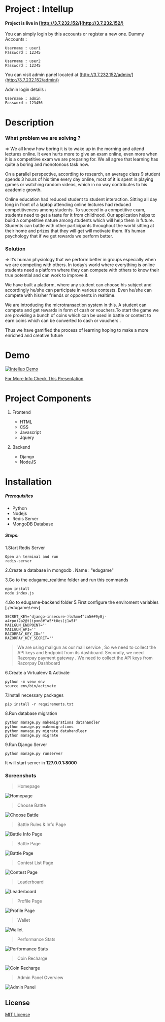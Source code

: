 # Project : Intellup

#### Project is live in [http://3.7.232.152/](http://3.7.232.152/)
You can simply login by this accounts or register a new one.
Dummy Accounts :
```
Username : user1
Password : 12345

Username : user2
Password : 12345
```

You can visit admin panel located at [http://3.7.232.152/admin/](http://3.7.232.152/admin/)

Admin login details :
```
Username : admin
Password : 123456
```

# Description
### What problem we are solving ?
=> We all know how boring it is to wake up in the morning and attend lectures online. It even hurts more to give an exam online, even more when it is a competitive exam we are preparing for. We all agree that learning has quite a boring and monotonous task now.

On a parallel perspective, according to research, an average class 9 student spends 3 hours of his time every day online, most of it is spent in playing games or watching random videos, which in no way contributes to his academic growth.


Online education had reduced student to student interaction. Sitting all day long in front of a laptop attending online lectures had reduced competitiveness among students. To succeed in a competitive exam, students need to get a taste for it from childhood. Our application helps to build a competitive nature among students which will help them in future. Students can battle with other participants throughout the world sitting at their home and prizes that they will get will motivate them. It’s human psychology that if we get rewards we perform better.


### Solution 
=> It’s human physiology that we perform better in groups especially when we are competing with others. In today’s world where everything is online students need a platform where they can compete with others to know their true potential and can work to improve it. 


We have built a platform, where any student can choose his subject and accordingly he/she can participate in various contests. Even he/she can compete with his/her friends or opponents in realtime.

We are introducing the microtransaction system in this. A student can compete and get rewards in form of cash or vouchers.To start the game we are providing a bunch of coins which can be used in battle or contest to earn coins which can be converted to cash or vouchers .

Thus we have gamified the process of learning hoping to make a more enriched and creative future



# Demo

[![Intellup Demo](https://raw.githubusercontent.com/Tanmoy741127/Intellup/main/screenshots/video.gif)](https://youtu.be/6-EcysQV_uU "Intellup Demo")

[For More Info Check This Presentation](https://raw.githubusercontent.com/Tanmoy741127/Intellup/f3de96e4407a88e2bb4cfe97b79a74444c55c767/screenshots/presentation.pdf)


# Project Components

1. Frontend
	- HTML
	- CSS
	- Javascript
	- Jquery

2. Backend
	- Django
	- NodeJS

# Installation
##### Prerequisites
- Python
- Nodejs
- Redis Server
-  MongoDB Database

##### Steps:
1.Start Redis Server

```
Open an terminal and run
redis-server
```

2.Create a database in mongodb . Name : "edugame" 

3.Go to the edugame_realtime folder and run this commands

```
npm install
node index.js

```
4.Go to edugame-backend folder
5.First configure the enviroment variables [./edugame/.env]

```
SECRET_KEY='django-insecure-)lu%mn4^zn5##9y0j-a4rpo)2a2@t)ipxn8#^a5*t0es)j1w5f'
MAILGUN_ENDPOINT=''
MAILGUN_API=''
RAZORPAY_KEY_ID=''
RAZORPAY_KEY_SECRET=''
```
> We are using mailgun as our mail service , So we need to collect the API keys and Endpoint from its dashboard. Secondly, we need Razorpay payment gateway . We need to collect the API keys from Razorpay Dashboard

6.Create a Virtualenv & Activate
```
python -m venv env
source env/bin/activate
```
7.Install necessary packages
```
pip install -r requirements.txt
```
8.Run database migration
```
python manage.py makemigrations datahandler
python manage.py makemigrations
python manage.py migrate datahandleer
python manage.py migrate
```

9.Run Django Server
```
python manage.py runserver
```

It will start server in **127.0.0.1:8000**

### Screenshots
> Homepage

![Homepage](https://raw.githubusercontent.com/Tanmoy741127/Intellup/main/screenshots/1.png)

> Choose Battle

![Choose Battle](https://raw.githubusercontent.com/Tanmoy741127/Intellup/main/screenshots/2.png)

> Battle Rules & Info Page

![Battle Info Page](https://raw.githubusercontent.com/Tanmoy741127/Intellup/main/screenshots/3.png)

> Battle Page

![Battle Page](https://raw.githubusercontent.com/Tanmoy741127/Intellup/main/screenshots/4.png)

> Contest List Page

![Contest Page](https://raw.githubusercontent.com/Tanmoy741127/Intellup/main/screenshots/7.png)

> Leaderboard

![Leaderboard](https://raw.githubusercontent.com/Tanmoy741127/Intellup/main/screenshots/8.png)

> Profile Page

![Profile Page](https://raw.githubusercontent.com/Tanmoy741127/Intellup/main/screenshots/9.png)

> Wallet

![Wallet](https://raw.githubusercontent.com/Tanmoy741127/Intellup/main/screenshots/10.png)

> Performance Stats 

![Performance Stats ](https://raw.githubusercontent.com/Tanmoy741127/Intellup/main/screenshots/11.png)

> Coin Recharge

![Coin Recharge](https://raw.githubusercontent.com/Tanmoy741127/Intellup/main/screenshots/12.png)

> Admin Panel Overview

![Admin Panel](https://raw.githubusercontent.com/Tanmoy741127/Intellup/main/screenshots/6.png)

## License
[MIT License](https://github.com/Tanmoy741127/Intellup/blob/main/LICENSE)